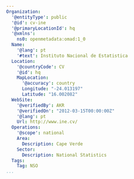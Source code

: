 ```yaml
---
Organization:
  '@entityType': public
  '@id': cv-ine
  '@primaryLocationId': hq
  '@xmlns':
    ns0: openmetadata:omad:1_0
  Name:
    '@lang': pt
    '#text': Instituto Nacional de Estatistica
  Location:
    '@countryCode': CV
    '@id': hq
    MapLocation:
      '@accuracy': country
      Longitude: "-24.013197"
      Latitude: "16.002082"
  WebSite:
    '@verifiedBy': AKR
    '@verifiedOn': "2012-03-15T00:00:00Z"
    '@lang': pt
    Url: http://www.ine.cv/
  Operations:
    '@scope': national
    Area:
      Description: Cape Verde
    Sector:
      Description: National Statistics
  Tags:
    Tag: NSO
...
```

